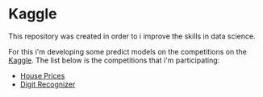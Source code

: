 # Kaggle

This repository was created in order to i improve the skills in data science.

For this i'm developing some predict models on the competitions on the [Kaggle](https://www.kaggle.com/). The list below is the competitions that i'm participating:

* [House Prices](https://github.com/felipesena/kaggle/tree/master/HousePrices)
* [Digit Recognizer](https://github.com/felipesena/kaggle/tree/master/DigitRecognizer)
